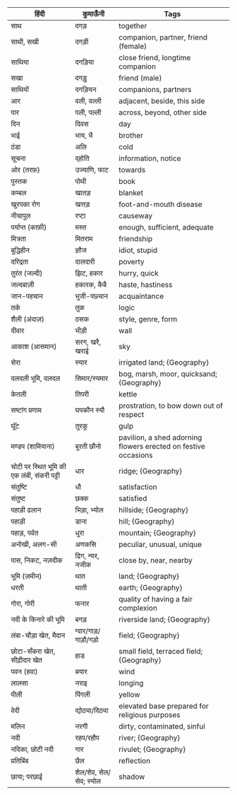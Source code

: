 हिंदी | कुमाऊँनी | Tags 
--- | --- | --- 
साथ | दगड़ | together
साथी, सखी | दगड़ी | companion, partner, friend (female)
साथिया | दगड़िया | close friend, longtime companion
सखा | दगड़ु | friend (male)
साथियों | दगड़ियन | companions, partners
आर | वली, वल्ली | adjacent, beside, this side
पार | पली, पल्ली | across, beyond, other side
दिन | दिवस | day
भाई | भाय, भै | brother
ठंडा | अलि | cold
सूचना | द्होति | information, notice
ओर (तरफ़) | उज्याणि, फाट | towards
पुस्तक | पोथी | book
कम्बल | खातड़ | blanket
खुरपका रोग | खत्तड़ | foot-and-mouth disease
नीचापुल | रप्टा | causeway
पर्याप्त (काफ़ी) | मस्त | enough, sufficient, adequate
मित्रता | मितराम | friendship
बुद्धिहीन | ज्ञौज | idiot, stupid
दरिद्रता | दालदारी | poverty
तुरंत (जल्दी) | झिट, हकार | hurry, quick
जल्दबाज़ी | हकारक, कैबै | haste, hastiness
जान-पहचान | भुजी-पछ्यान | acquaintance
तर्क | तुक | logic
शैली (अंदाज़) | ठसक | style, genre, form
दीवार | भीड़ी | wall
आकाश (आसमान) | सरग, खरै, खराई | sky
सेरा | स्यार | irrigated land; {Geography}
दलदली भूमि, दलदल | सिमार/स्यमार | bog, marsh, moor, quicksand; {Geography}
केतली | तिपरी | kettle
सष्टांग प्रणाम | घपकौन स्यौ | prostration, to bow down out of respect
घूॅंट | तुरकू | gulp
मण्डप (शामियाना) | बुरती छौनो | pavilion, a shed adorning flowers erected on festive occasions
चोटी पर स्थित भूमि की एक लंबी, संकरी पट्टी | धार | ridge; {Geography}
संतुष्टि | धौ | satisfaction
संतुष्ट | छक्क | satisfied
पहाड़ी ढलान | भिड़ा, भ्योल | hillside; {Geography}
पहाड़ी | डाना | hill; {Geography}
पहाड़, पर्वत | धुरा | mountain; {Geography}
अनोखी, अलग-सी | अणकसि | peculiar, unusual, unique
पास, निकट, नज़दीक | ढिग, न्यर, नजीक | close by, near, nearby
भूमि (ज़मीन) | थात | land; {Geography}
धरती | थाती | earth; {Geography}
गोरा, गोरी | फनार | quality of having a fair complexion
नदी के किनारे की भूमि | बगड़ | riverside land; {Geography}
लंबा-चौड़ा खेत, मैदान | ग्वार/गाड़/गाड़ौ/गड़ो | field; {Geography}
छोटा-सँकरा खेत, सीढ़ीदार खेत | हाड | small field, terraced field; {Geography}
पवन (हवा) | बयार | wind
लालसा | नराइ | longing
पीली | पिंगली | yellow
वेदी | द्योठ्या/दिठ्या | elevated base prepared for religious purposes
मलिन | नरगी | dirty, contaminated, sinful
नदी | रहप/रहौप | river; {Geography}
नदिका, छोटी नदी | गार | rivulet; {Geography}
प्रतिबिंब | छैल | reflection
छाया; परछाई | शेल/शेव, सेल/सेव; स्योल | shadow